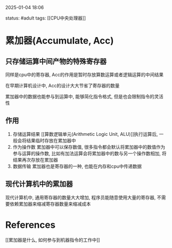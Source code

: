 2025-01-04    18:06

status: #adult 
tags: [[CPU中央处理器]]


# 累加器(Accumulate, Acc)

## 只存储运算中间产物的特殊寄存器

同样是cpu中的寄存器, Acc的作用是暂时存放算数运算或者逻辑运算的中间结果

在早期计算机设计中, Acc的设计大大节省了寄存器的数量

累加器中的数据也能参与到运算中, 能够简化指令格式, 但是也会限制指令的灵活性
## 作用

1. 存储运算结果
	[[算数逻辑单元(Arithmetic Logic Unit, ALU)]]执行运算后, 一般会将结果临时存放在累加器中
2. 作为操作数
	累加器中可以保存数值, 很多指令都会默认将累加器中的数值作为参与运算的操作数, 比如有加法运算会将累加器中的数与另一个操作数相加, 将结果再次存放在累加器
3. 数据传输
	累加器也是寄存器的一种, 也能在内存和cpu中传递数据

## 现代计算机中的累加器

现代计算机中, 通用寄存器的数量大大增加, 程序员能随意使用大量的寄存器, 不需要依赖累加器来缩减寄存器数量来缩减成本

# References

[[累加器是什么, 如何参与到机器指令的工作中]]